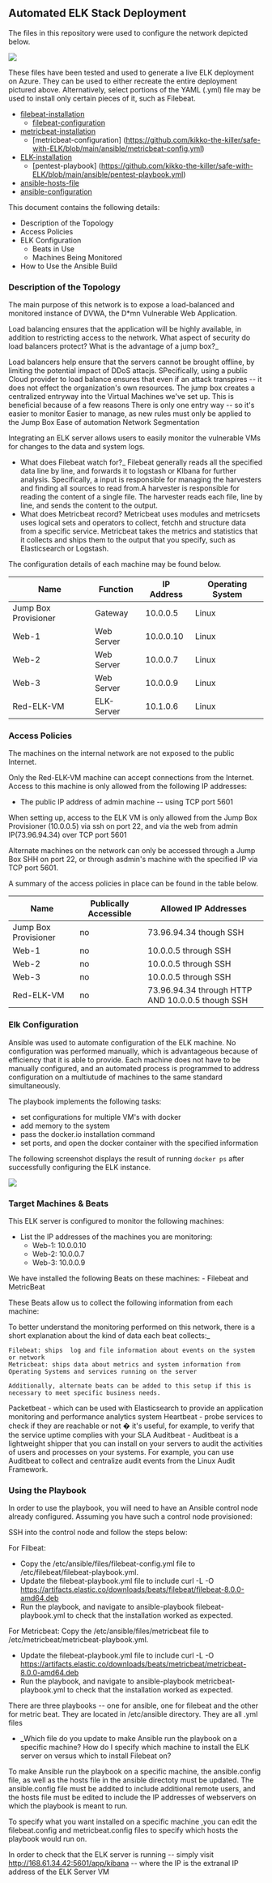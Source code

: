 ## Automated ELK Stack Deployment

The files in this repository were used to configure the network depicted below.

![](images/diagram.png)

These files have been tested and used to generate a live ELK deployment on Azure. They can be used to either recreate the entire deployment pictured above. Alternatively, select portions of the YAML (.yml) file may be used to install only certain pieces of it, such as Filebeat.

  - [filebeat-installation](https://github.com/kikko-the-killer/safe-with-ELK/blob/main/ansible/filebeat-playbook.yml)
    - [filebeat-configuration](https://github.com/kikko-the-killer/safe-with-ELK/blob/main/ansible/filebeat-config.yml) 
  - [metricbeat-installation](https://github.com/kikko-the-killer/safe-with-ELK/blob/main/ansible/Metricbeat-Playbook.yml)
    - [metricbeat-configuration] (https://github.com/kikko-the-killer/safe-with-ELK/blob/main/ansible/metricbeat-config.yml)
  - [ELK-installation](https://github.com/kikko-the-killer/safe-with-ELK/blob/main/ansible/install-elk.yml)
     - [pentest-playbook] (https://github.com/kikko-the-killer/safe-with-ELK/blob/main/ansible/pentest-playbook.yml)
  - [ansible-hosts-file](https://github.com/kikko-the-killer/safe-with-ELK/blob/main/ansible/hosts.txt)
  - [ansible-configuration](https://github.com/kikko-the-killer/safe-with-ELK/blob/main/ansible/ansible.cfg.txt)

This document contains the following details:
- Description of the Topology
- Access Policies
- ELK Configuration
  - Beats in Use
  - Machines Being Monitored
- How to Use the Ansible Build


### Description of the Topology

The main purpose of this network is to expose a load-balanced and monitored instance of DVWA, the D*mn Vulnerable Web Application.

Load balancing ensures that the application will be highly available, in addition to restricting access to the network.
What aspect of security do load balancers protect? What is the advantage of a jump box?_

Load balancers help ensure that the servers cannot be brought offline, by limiting the potential impact of DDoS attacjs. SPecifically, using a public Cloud provider to load balance ensures that even if an attack transpires -- it does not effect the organization's own resources.
The jump box creates a centralized entryway into the Virtual Machines we've set up. This is beneficial because of a few reasons
There is only one entry way -- so it's easier to monitor 
Easier to manage, as new rules must only be applied to the Jump Box
Ease of automation
Network Segmentation

Integrating an ELK server allows users to easily monitor the vulnerable VMs for changes to the data and system logs. 
- What does Filebeat watch for?_
Filebeat generally reads all the specified data line by line, and forwards it to logstash or KIbana for further analysis. Specifically, a input is responsible for managing the harvesters and finding all sources to read from.A harvester is responsible for reading the content of a single file. The harvester reads each file, line by line, and sends the content to the output.
- What does Metricbeat record?
Metricbeat uses modules and metricsets uses logical sets and operators to collect, fetchh and structure data from a specific service. Metricbeat takes the metrics and statistics that it collects and ships them to the output that you specify, such as Elasticsearch or Logstash. 


The configuration details of each machine may be found below.


| Name  | Function | IP Address | Operating System |
|---|---|---|---|
| Jump Box Provisioner | Gateway | 10.0.0.5 | Linux |
| Web-1  | Web Server | 10.0.0.10 | Linux |
| Web-2 | Web Server | 10.0.0.7 | Linux |
| Web-3 | Web Server | 10.0.0.9 | Linux |
| Red-ELK-VM | ELK-Server | 10.1.0.6 | Linux |


### Access Policies

The machines on the internal network are not exposed to the public Internet. 

Only the Red-ELK-VM machine can accept connections from the Internet. Access to this machine is only allowed from the following IP addresses:
- The public IP address of admin machine -- using TCP port 5601

When setting up, access to the ELK VM is only allowed from the Jump Box Provisioner (10.0.0.5) via ssh on port 22, and via the web from admin IP(73.96.94.34) over TCP port 5601 

Alternate machines on the network can only be accessed through a Jump Box SHH on port 22, or through asdmin's machine with the specified IP via TCP port 5601. 


A summary of the access policies in place can be found in the table below.

| Name                 | Publically Accessible | Allowed IP Addresses                             |
|----------------------|-----------------------|--------------------------------------------------|
| Jump Box Provisioner | no                    | 73.96.94.34 though SSH                           |
| Web-1                | no                    | 10.0.0.5 through SSH                             |
| Web-2                | no                    | 10.0.0.5 through SSH                             |
| Web-3                | no                    | 10.0.0.5 through SSH                             |
| Red-ELK-VM           | no                    | 73.96.94.34 through HTTP AND 10.0.0.5 though SSH |

### Elk Configuration

Ansible was used to automate configuration of the ELK machine. No configuration was performed manually, which is advantageous because of efficiency that it is able to provide. Each machine does not have to be manually configured, and an automated process is programmed to address configuration on a multiutude of machines to the same standard simultaneously. 


The playbook implements the following tasks:
- set configurations for multiple VM's with docker
- add memory to the system
- pass the docker.io installation command
- set ports, and open the docker container with the specified information

The following screenshot displays the result of running `docker ps` after successfully configuring the ELK instance.

![](images/docker-screenshot.JPG)

### Target Machines & Beats
This ELK server is configured to monitor the following machines:
- List the IP addresses of the machines you are monitoring:
	- Web-1: 10.0.0.10
	- Web-2: 10.0.0.7
	- Web-3: 10.0.0.9

We have installed the following Beats on these machines:
	- Filebeat and MetricBeat

These Beats allow us to collect the following information from each machine:

To better understand the monitoring performed on this network, there is a short explanation about the  kind of data each beat collects:_

    Filebeat: ships  log and file information about events on the system or network
    Metricbeat: ships data about metrics and system information from Operating Systems and services running on the server

    Additionally, alternate beats can be added to this setup if this is necessary to meet specific business needs.
 Packetbeat - which can be used with Elasticsearch to provide an application monitoring and performance analytics system
 Heartbeat - probe services to check if they are reachable or not � it's useful, for example, to verify that the service uptime complies with your SLA 
 Auditbeat - Auditbeat is a lightweight shipper that you can install on your servers to audit the activities of users and processes on your systems. For example, you can use Auditbeat to collect and centralize audit events from the Linux Audit Framework.

### Using the Playbook
In order to use the playbook, you will need to have an Ansible control node already configured. Assuming you have such a control node provisioned: 

SSH into the control node and follow the steps below:

For Filbeat:
- Copy the /etc/ansible/files/filebeat-config.yml file to /etc/filebeat/filebeat-playbook.yml.
- Update the filebeat-playbook.yml file to include curl -L -O https://artifacts.elastic.co/downloads/beats/filebeat/filebeat-8.0.0-amd64.deb
- Run the playbook, and navigate to ansible-playbook filebeat-playbook.yml to check that the installation worked as expected.

For Metricbeat:
 Copy the /etc/ansible/files/metricbeat file to /etc/metricbeat/metricbeat-playbook.yml.
- Update the filebeat-playbook.yml file to include curl -L -O https://artifacts.elastic.co/downloads/beats/metricbeat/metricbeat-8.0.0-amd64.deb
- Run the playbook, and navigate to ansible-playbook metricbeat-playbook.yml to check that the installation worked as expected.

There are three playbooks -- one for ansible, one for filebeat and the other for metric beat. They are located in /etc/ansible directory. They are all .yml files
- _Which file do you update to make Ansible run the playbook on a specific machine? How do I specify which machine to install the ELK server on versus which to install Filebeat on?

To make Ansible run the playbook on a specific machine, the ansible.config file, as well as the hosts file in the ansible directoty must be updated. The ansible.config file must be addited to include additional remote users, and the hosts file must be edited to include the IP addresses of webservers on which the playbook is meant to run.

To specify what you want installed on a specific machine ,you can edit the filebeat.config and metricbeat.config files to specify which hosts the playbook would run on. 


In order to check that the ELK server is running -- simply visit 
http://168.61.34.42:5601/app/kibana  -- where the IP is the extranal IP address of the ELK Server VM

